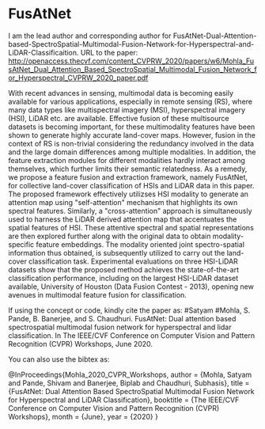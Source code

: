 # FusAtNet

I am the lead author and corresponding author for FusAtNet-Dual-Attention-based-SpectroSpatial-Multimodal-Fusion-Network-for-Hyperspectral-and-LiDAR-Classificaition.
URL to the paper: http://openaccess.thecvf.com/content_CVPRW_2020/papers/w6/Mohla_FusAtNet_Dual_Attention_Based_SpectroSpatial_Multimodal_Fusion_Network_for_Hyperspectral_CVPRW_2020_paper.pdf


With recent advances in sensing, multimodal data is becoming easily available for various applications, especially in remote sensing (RS), where many data types like multispectral imagery (MSI), hyperspectral imagery (HSI), LiDAR etc. are available. Effective fusion of these multisource datasets is becoming important, for these multimodality features have been shown to generate highly accurate land-cover maps. However, fusion in the context of RS is non-trivial considering the redundancy involved in the data and the large domain differences among multiple modalities. In addition, the feature extraction modules for different modalities hardly interact among themselves, which further limits their semantic relatedness. As a remedy, we propose a feature fusion and extraction framework, namely FusAtNet, for collective land-cover classification of HSIs and LiDAR data in this paper. The proposed framework effectively utilizses HSI modality to generate an attention map using "self-attention" mechanism that highlights its own spectral features. Similarly, a "cross-attention" approach is simultaneously used to harness the LiDAR derived attention map that accentuates the spatial features of HSI. These attentive spectral and spatial representations are then explored further along with the original data to obtain modality-specific feature embeddings. The modality oriented joint spectro-spatial information thus obtained, is subsequently utilized to carry out the land-cover classification task. Experimental evaluations on three HSI-LiDAR datasets show that the proposed method achieves the state-of-the-art classification performance, including on the largest HSI-LiDAR dataset available, University of Houston (Data Fusion Contest - 2013), opening new avenues in multimodal feature fusion for classification.

If using the concept or code, kindly cite the paper as: #Satyam #Mohla, S. Pande, B. Banerjee, and S. Chaudhuri. FusAtNet: Dual attention based spectrospatial multimodal fusion network for hyperspectral and lidar classification. In The IEEE/CVF Conference on Computer Vision and Pattern Recognition (CVPR) Workshops, June 2020.

You can also use the bibtex as:

@InProceedings{Mohla_2020_CVPR_Workshops, author = {Mohla, Satyam and Pande, Shivam and Banerjee, Biplab and Chaudhuri, Subhasis}, title = {FusAtNet: Dual Attention Based SpectroSpatial Multimodal Fusion Network for Hyperspectral and LiDAR Classification}, booktitle = {The IEEE/CVF Conference on Computer Vision and Pattern Recognition (CVPR) Workshops}, month = {June}, year = {2020} }
